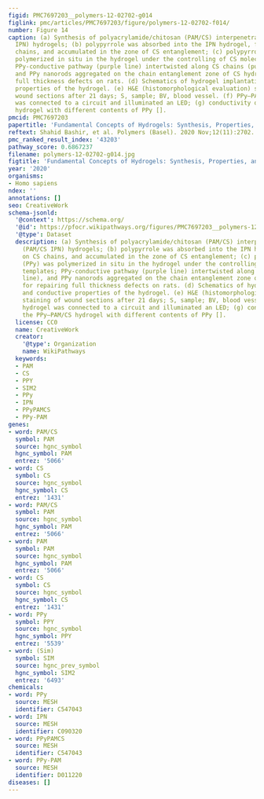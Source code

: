 ```yaml
---
figid: PMC7697203__polymers-12-02702-g014
figlink: pmc/articles/PMC7697203/figure/polymers-12-02702-f014/
number: Figure 14
caption: (a) Synthesis of polyacrylamide/chitosan (PAM/CS) interpenetrating (PAM/CS
  IPN) hydrogels; (b) polypyrrole was absorbed into the IPN hydrogel, fixed on CS
  chains, and accumulated in the zone of CS entanglement; (c) polypyrrole (PPy) was
  polymerized in situ in the hydrogel under the controlling of CS molecular templates;
  PPy-conductive pathway (purple line) intertwisted along CS chains (purple line),
  and PPy nanorods aggregated on the chain entanglement zone of CS hydrogels for repairing
  full thickness defects on rats. (d) Schematics of hydrogel implantation and conductive
  properties of the hydrogel. (e) H&E (histomorphological evaluation) staining of
  wound sections after 21 days; S, sample; BV, blood vessel. (f) PPy–PAM/CS hydrogel
  was connected to a circuit and illuminated an LED; (g) conductivity of the PPy–PAM/CS
  hydrogel with different contents of PPy [].
pmcid: PMC7697203
papertitle: 'Fundamental Concepts of Hydrogels: Synthesis, Properties, and Their Applications.'
reftext: Shahid Bashir, et al. Polymers (Basel). 2020 Nov;12(11):2702.
pmc_ranked_result_index: '43203'
pathway_score: 0.6867237
filename: polymers-12-02702-g014.jpg
figtitle: 'Fundamental Concepts of Hydrogels: Synthesis, Properties, and Their Applications'
year: '2020'
organisms:
- Homo sapiens
ndex: ''
annotations: []
seo: CreativeWork
schema-jsonld:
  '@context': https://schema.org/
  '@id': https://pfocr.wikipathways.org/figures/PMC7697203__polymers-12-02702-g014.html
  '@type': Dataset
  description: (a) Synthesis of polyacrylamide/chitosan (PAM/CS) interpenetrating
    (PAM/CS IPN) hydrogels; (b) polypyrrole was absorbed into the IPN hydrogel, fixed
    on CS chains, and accumulated in the zone of CS entanglement; (c) polypyrrole
    (PPy) was polymerized in situ in the hydrogel under the controlling of CS molecular
    templates; PPy-conductive pathway (purple line) intertwisted along CS chains (purple
    line), and PPy nanorods aggregated on the chain entanglement zone of CS hydrogels
    for repairing full thickness defects on rats. (d) Schematics of hydrogel implantation
    and conductive properties of the hydrogel. (e) H&E (histomorphological evaluation)
    staining of wound sections after 21 days; S, sample; BV, blood vessel. (f) PPy–PAM/CS
    hydrogel was connected to a circuit and illuminated an LED; (g) conductivity of
    the PPy–PAM/CS hydrogel with different contents of PPy [].
  license: CC0
  name: CreativeWork
  creator:
    '@type': Organization
    name: WikiPathways
  keywords:
  - PAM
  - CS
  - PPY
  - SIM2
  - PPy
  - IPN
  - PPyPAMCS
  - PPy-PAM
genes:
- word: PAM/CS
  symbol: PAM
  source: hgnc_symbol
  hgnc_symbol: PAM
  entrez: '5066'
- word: CS
  symbol: CS
  source: hgnc_symbol
  hgnc_symbol: CS
  entrez: '1431'
- word: PAM/CS
  symbol: PAM
  source: hgnc_symbol
  hgnc_symbol: PAM
  entrez: '5066'
- word: PAM
  symbol: PAM
  source: hgnc_symbol
  hgnc_symbol: PAM
  entrez: '5066'
- word: CS
  symbol: CS
  source: hgnc_symbol
  hgnc_symbol: CS
  entrez: '1431'
- word: PPy
  symbol: PPY
  source: hgnc_symbol
  hgnc_symbol: PPY
  entrez: '5539'
- word: (Sim)
  symbol: SIM
  source: hgnc_prev_symbol
  hgnc_symbol: SIM2
  entrez: '6493'
chemicals:
- word: PPy
  source: MESH
  identifier: C547043
- word: IPN
  source: MESH
  identifier: C090320
- word: PPyPAMCS
  source: MESH
  identifier: C547043
- word: PPy-PAM
  source: MESH
  identifier: D011220
diseases: []
---
```

